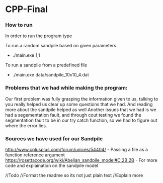 # CPP-Final
### How to run

In order to run the program type

To run a random sandpile based on given parameters
* ./main.exe 1,1 

To run a sandpile from a predefined file

* ./main.exe data/sandpile_10x10_4.dat 



### Problems that we had while making the program:

Our first problem was fully grasping the information given to us, talking to you really helped us clear up some questions that we had. And reading more about the sandpile helped as well
Another issues that we had is we had a segementation fault, and through cout testing we found the segmentation fault to be in our try catch function, so we had to figure out
where the error lies.




### Sources we have used for our Sandpile

http://www.cplusplus.com/forum/unices/54404/ - Passing a file as a function reference argument
https://rosettacode.org/wiki/Abelian_sandpile_model#C.2B.2B - For more code and explaination on the sandpile model


//Todo
//Format the readme so its not just plain text
//Explain more 

